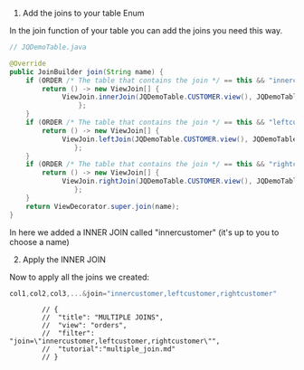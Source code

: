 1. Add the joins to your table Enum

In the join function of your table you can add the joins you need this way.

```java
// JQDemoTable.java

@Override
public JoinBuilder join(String name) {
	if (ORDER /* The table that contains the join */ == this && "innercustomer".equals(name) /* The join name */) {
		return () -> new ViewJoin[] {
             ViewJoin.innerJoin(JQDemoTable.CUSTOMER.view(), JQDemoTable.ORDER.column(JQDemoColumn.CUSTOMER_ID).eq(JQDemoTable.CUSTOMER.column(JQDemoColumn.ID)))
                 };
	}
	if (ORDER /* The table that contains the join */ == this && "leftcustomer".equals(name) /* The join name */) {
		return () -> new ViewJoin[] {
             ViewJoin.leftJoin(JQDemoTable.CUSTOMER.view(), JQDemoTable.ORDER.column(JQDemoColumn.CUSTOMER_ID).eq(JQDemoTable.CUSTOMER.column(JQDemoColumn.ID))) 
                };
	}
	if (ORDER /* The table that contains the join */ == this && "rightcustomer".equals(name) /* The join name */) {
		return () -> new ViewJoin[] {
             ViewJoin.rightJoin(JQDemoTable.CUSTOMER.view(), JQDemoTable.ORDER.column(JQDemoColumn.CUSTOMER_ID).eq(JQDemoTable.CUSTOMER.column(JQDemoColumn.ID))) 
                };
	}
	return ViewDecorator.super.join(name);
}
```
In here we added a INNER JOIN called "innercustomer" (it's up to you to choose a name)

2. Apply the INNER JOIN

Now to apply all the joins we created:

```c#
col1,col2,col3,...&join="innercustomer,leftcustomer,rightcustomer"
```


            // {
			// 	"title": "MULTIPLE JOINS",
			// 	"view": "orders",
			// 	"filter": "join=\"innercustomer,leftcustomer,rightcustomer\"",
			// 	"tutorial":"multiple_join.md"
			// }
